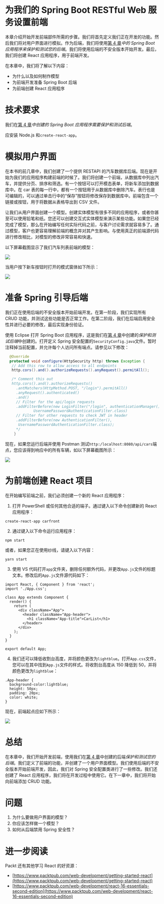 # 为我们的 Spring Boot RESTful Web 服务设置前端

本章介绍开始开发前端部件所需的步骤。我们将首先定义我们正在开发的功能。然后我们将对用户界面进行模拟。作为后端，我们将使用[第 4 章](04.html)*中的 Spring Boot 应用程序来保护和测试您的后端*。我们将使用后端的不安全版本开始开发。最后，我们将创建 React 应用程序，用于前端开发。

在本章中，我们将了解以下内容：

*   为什么以及如何制作模型
*   为前端开发准备 Spring Boot 后端
*   为前端创建 React 应用程序

# 技术要求

我们在[第 4 章](04.html)*中创建的 Spring Boot 应用程序需要保护和测试后端*。

应安装 Node.js 和`create-react-app`。

# 模拟用户界面

在本书的前几章中，我们创建了一个提供 RESTAPI 的汽车数据库后端。现在是开始为我们的应用程序构建前端的时候了。我们将创建一个前端，从数据库中列出汽车，并提供分页、排序和筛选。有一个按钮可以打开模态表单，将新车添加到数据库中。在 car 表的每一行中，都有一个按钮用于从数据库中删除汽车。表行也是可编辑的，可以通过单击行中的“保存”按钮将修改保存到数据库中。前端包含一个链接或按钮，用于将数据从表格导出到 CSV 文件。

让我们从用户界面创建一个模型。创建实体模型有很多不同的应用程序，或者你甚至可以使用铅笔和纸。您还可以创建交互式实体模型来演示某些功能。如果您已经完成了模型，那么在开始编写任何实际代码之前，与客户讨论需求就容易多了。通过模型，客户也更容易理解前端的概念并对其产生影响。与使用真正的前端源代码进行修改相比，对模型的修改非常容易和快速。

以下屏幕截图显示了我们汽车列表前端的模型：

![](img/92b24332-5307-4bbf-8723-da74f6572512.png)

当用户按下新车按钮时打开的模式窗体如下所示：

![](img/f07703b7-c21b-441d-983a-585199ad9456.png)

# 准备 Spring 引导后端

我们正在使用后端的不安全版本开始前端开发。在第一阶段，我们实现所有 CRUD 功能，并测试这些功能是否正常工作。在第二阶段，我们在后端启用安全性并进行必要的修改，最后实现身份验证。

使用 Eclipse 打开 Spring Boot 应用程序，这是我们在[第 4 章](04.html)中创建的*保护和测试后端*中创建的。打开定义 Spring 安全配置的`SecurityConfig.java`文件。暂时注释掉当前配置，并允许每个人访问所有端点。请参见以下修改：

```java
  @Override
  protected void configure(HttpSecurity http) throws Exception {
   // Add this row to allow access to all endpoints
   http.cors().and().authorizeRequests().anyRequest().permitAll(); 

   /* Comment this out
   http.cors().and().authorizeRequests()
     .antMatchers(HttpMethod.POST, "/login").permitAll()
     .anyRequest().authenticated()
     .and()
     // Filter for the api/login requests
     .addFilterBefore(new LoginFilter("/login", authenticationManager()),
             UsernamePasswordAuthenticationFilter.class)
     // Filter for other requests to check JWT in header
     .addFilterBefore(new AuthenticationFilter(),
      UsernamePasswordAuthenticationFilter.class);
     */
    }
```

现在，如果您运行后端并使用 Postman 测试`http:/localhost:8080/api/cars`端点，您应该得到响应中的所有车辆，如以下屏幕截图所示：

![](img/eac8b4ea-1136-4f36-8db0-098bd92fb585.png)

# 为前端创建 React 项目

在开始编写前端之前，我们必须创建一个新的 React 应用程序：

1.  打开 PowerShell 或任何其他合适的端子。通过键入以下命令创建新的 React 应用程序：

```
create-react-app carfront
```

2.  通过键入以下命令运行应用程序：

```
npm start
```

或者，如果您正在使用纱线，请键入以下内容：

```
yarn start
```

3.  使用 VS 代码打开`app`文件夹，删除任何额外代码，并更改`App.js`文件的标题文本。修改后的`App.js`文件源代码如下：

```
import React, { Component } from 'react';
import './App.css';

class App extends Component {
  render() {
    return (
      <div className="App">
        <header className="App-header">
          <h1 className="App-title">CarList</h1>
        </header> 
      </div>
    );
  }
}

export default App;
```

4.  我们还可以降低收割台高度，并将颜色更改为`lightblue`。打开`App.css`文件，您可以在其中找到`App.js`文件的样式。将收割台高度从 150 降低到 50，并将颜色更改为`lightblue`：

```
.App-header {
  background-color:lightblue;
  height: 50px;
  padding: 20px;
  color: white;
}
```

现在，前端起点应如下所示：

![](img/d015edb2-9242-4c7c-9029-fd0af0a225bf.png)

# 总结

在本章中，我们开始开发前端，使用我们在[第 4 章](04.html)中创建的后端*保护和测试您的后端*。我们定义了前端的功能，并创建了一个用户界面模型。我们使用后端的不安全版本开始前端开发，因此，我们对 Spring 安全配置类进行了一些修改。我们还创建了 React 应用程序，我们将在开发过程中使用它。在下一章中，我们将开始向前端添加 CRUD 功能。

# 问题

1.  为什么要做用户界面的模型？
2.  你应该怎样做一个模型？
3.  如何从后端禁用 Spring 安全性？

# 进一步阅读

Packt 还有其他学习 React 的好资源：

*   [https://www.packtpub.com/web-development/getting-started-react](https://www.packtpub.com/web-development/getting-started-react)
*   [https://www.packtpub.com/web-development/react-16-essentials-second-edition](https://www.packtpub.com/web-development/react-16-essentials-second-edition)